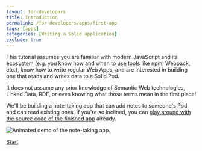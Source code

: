 ```yaml
---
layout: for-developers
title: Introduction
permalink: /for-developers/apps/first-app
tags: [apps]
categories: [Writing a Solid application]
exclude: true
---
```


This tutorial assumes you are familiar with modern JavaScript and its ecosystem (e.g. you know how
and when to use tools like npm, Webpack, etc.), know how to write regular Web Apps, and are
interested in building one that reads and writes data to a Solid Pod.

It does not assume any prior knowledge of Semantic Web technologies, Linked Data, RDF, or even
knowing what those terms mean in the first place!

We'll be building a note-taking app that can add notes to someone's Pod, and can read existing
ones. If you're so inclined, you can [play around with the source code of the finished
app](https://codesandbox.io/s/github/Vinnl/notepod/tree/5-writing-data/?module=%2Fsrc%2FApp.tsx)
already.

![Animated demo of the note-taking app.]({{site.baseUrl}}/assets/img/notepod-demo.gif)

[Start]({{site.baseUrl}}/for-developers/apps/first-app/1-authentication)
